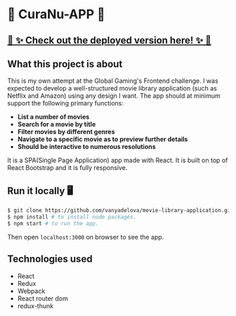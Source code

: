 
                     

# 💼 CuraNu-APP 💼 
## [ 🔮 ✨ Check out the deployed version here! ✨ 🔮](https://gallant-brattain-9ebaeb.netlify.com/)
## What this project is about
This is my own attempt at the Global Gaming's Frontend challenge. I was expected to develop a well-structured movie library application (such as Netflix and Amazon) using any design I want. The app should at minimum support the following primary functions:
- **List a number of movies**
- **Search for a movie by title**
- **Filter movies by different genres**
- **Navigate to a specific movie as to preview further details**
- **Should be interactive to numerous resolutions**

It is a SPA(Single Page Application) app made with React. It is built on top of React Bootstrap and it is fully responsive.

## Run it locally 🖥
```bash
$ git clone https://github.com/vanyadelova/movie-library-application.git
$ npm install # to install node packages.
$ npm start # to run the app.
```
Then open `localhost:3000` on browser to see the app.


## Technologies used

- React
- Redux
- Webpack
- React router dom
- redux-thunk





